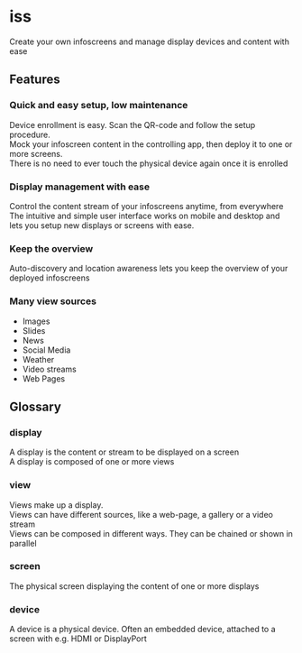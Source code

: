 # iss
Create your own infoscreens and manage display devices and content with ease

## Features
### Quick and easy setup, low maintenance
Device enrollment is easy. Scan the QR-code and follow the setup procedure.  
Mock your infoscreen content in the controlling app, then deploy it to one or more screens.  
There is no need to ever touch the physical device again once it is enrolled  
### Display management with ease
Control the content stream of your infoscreens anytime, from everywhere  
The intuitive and simple user interface works on mobile and desktop and lets
you setup new displays or screens with ease.
### Keep the overview
Auto-discovery and location awareness lets you keep the overview of your deployed infoscreens
### Many view sources
- Images
- Slides
- News
- Social Media
- Weather
- Video streams
- Web Pages
## Glossary
### display
A display is the content or stream to be displayed on a screen  
A display is composed of one or more views
### view
Views make up a display.  
Views can have different sources, like a web-page, a gallery or a video stream  
Views can be composed in different ways. They can be chained or shown in parallel
### screen
The physical screen displaying the content of one or more displays
### device
A device is a physical device. Often an embedded device, attached to a screen
with e.g. HDMI or DisplayPort
